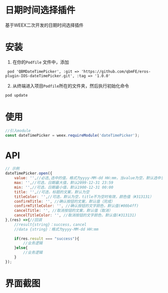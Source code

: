 # 日期时间选择插件

基于WEEX二次开发的日期时间选择插件

安装 
====================================

1. 在你的`Podfile` 文件中，添加

```
 pod 'QBMDateTimePicker', :git => 'https://github.com/qbmFE/eros-plugin-IOS-dateTimePicker.git', :tag => '1.0.0'
```

2. 从终端进入项目`Podfile`所在的文件夹，然后执行初始化命令

``` bash
pod update  
```


使用
====================================


```js
//引入module
const dateTimePicker = weex.requireModule('dateTimePicker');
```

API
====================================

```js
// 示例
dateTimePicker.open({
    value: '',//必选,选中的值，格式为yyyy-MM-dd HH:mm，当value为空，默认选中当前时间，当value不为空，选中value的值；
	max: '',//可选，日期最大值，默认2099-12-31 23:59
	min: '',//可选，日期最小值，默认1900-12-31 00:00
	title: '',//可选，标题的文案，默认为空
	titleColor: '',//可选，默认为空，title不为空时有效，颜色值（#313131）
	confirmTitle: '', //确认按钮的文案，默认值（完成）
	confirmTitleColor: '', //确认按钮的文字颜色，默认值(#00b4ff)
	cancelTitle: '', //取消按钮的文案，默认值（取消）
	cancelTitleColor: '', //取消按钮的文字颜色，默认值(#313131)
},(res) =>{//回调
	//result{string}：success，cancel
	//data {string}：格式为yyyy-MM-dd HH:mm
	
	if(res.result === "success"){
	    //业务逻辑
	}else{
	    //业务逻辑
	}
});

```
界面截图
====================================

